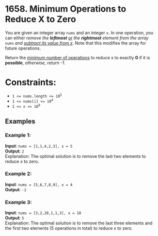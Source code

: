 # 1658. Minimum Operations to Reduce X to Zero


You are given an integer array `nums` and an integer `x`. 
In one operation, you can either *remove the **leftmost** <u>or</u> the **rightmost** element from the array `nums` 
and <u>subtract its value from x</u>*. Note that this modifies the array for future operations.

Return the <u>minimum number of operations</u> to reduce x to exactly **0** if it is **possible**, *otherwise, return -1*.

Constraints:
============
*    <code>1 <= nums.length <= 10<sup>5</sup></code>
*    <code>1 <= nums[i] <= 10<sup>4</sup></code>
*    <code>1 <= x <= 10<sup>9</sup></code>

Examples
--------

### Example 1:

**Input**: `nums = [1,1,4,2,3], x = 5`    
**Output**: `2`                            
Explanation: The optimal solution is to remove the last two elements to reduce x to zero.

### Example 2:

**Input**: `nums = [5,6,7,8,9], x = 4`      
**Output**: `-1`                             

### Example 3:

**Input**: `nums = [3,2,20,1,1,3], x = 10`    
**Output**: `5`                                
Explanation: The optimal solution is to remove the last three elements and the first two elements (5 operations in total) to reduce x to zero.
